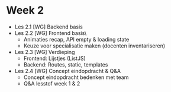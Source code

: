 # Week 2

- Les 2.1 [WG] Backend basis
- Les 2.2 [WG] Frontend basis\
  - Animaties recap, API empty & loading state
  - Keuze voor specialisatie maken (docenten inventariseren)
- Les 2.3 [WG] Verdieping
  - Frontend: Lijstjes (ListJS)
  - Backend: Routes, static, templates
- Les 2.4 [WG] Concept eindopdracht & Q&A 
  - Concept eindopdracht bedenken met team
  - Q&A lesstof week 1 & 2
